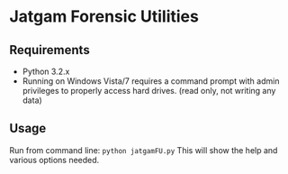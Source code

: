 # Jatgam Forensic Utilities

## Requirements

* Python 3.2.x
* Running on Windows Vista/7 requires a command prompt with admin privileges to
properly access hard drives. (read only, not writing any data)

## Usage

Run from command line:
`python jatgamFU.py`
This will show the help and various options needed.